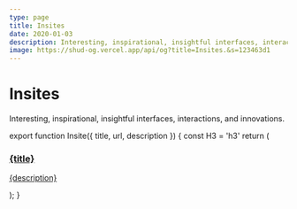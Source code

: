 ```yaml
---
type: page
title: Insites
date: 2020-01-03
description: Interesting, inspirational, insightful interfaces, interactions and innovations. By Shu Ding.
image: https://shud-og.vercel.app/api/og?title=Insites.&s=123463d1
---
```


# Insites

Interesting, inspirational, insightful interfaces, interactions, and innovations.

export function Insite({ title, url, description }) {
  const H3 = 'h3'
  return (
    <a className="insite-card block font-semibold" href={url} target="_blank">
      <H3>
        {title}
      </H3>
      <p>{description}</p>
    </a>
  );
}

<div style={{ display: 'flex', gap: '1rem', flexWrap: 'wrap' }}>
  <Insite title="CSS-Only Dino Game" url="/insites/dino.html" description="A trick to reflect document state from CSS animations (Chrome only)." />
  <Insite title="Deutsch.css" url="/insites/deutsch-css" description="Translate any website into Deutsch (Chrome only)." />
  <Insite title="Void 1" url="/insites/void" description="An empty canvas (desktop only)." />
  <Insite title="Void 2" url="/insites/void-ii" description="Another empty canvas (desktop only)." />
  <Insite title="Primes.css" url="/insites/primes-css" description="Finding primes with CSS." />
  <Insite title="Fade-In Animation 1" url="https://twitter.com/shuding_/status/1552438750470340610" description="Brightness and blur." />
  <Insite title="Fade-In Animation 2" url="https://twitter.com/shuding_/status/1553175201357221893" description="Ken Burns." />
  <Insite title="Fade-In Animation 3" url="https://twitter.com/shuding_/status/1556357928176730113" description="Mask." />
</div>
